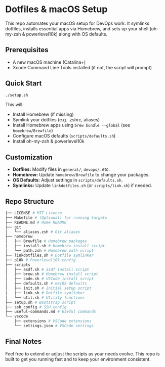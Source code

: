 # Dotfiles & macOS Setup

This repo automates your macOS setup for DevOps work. It symlinks dotfiles, installs essential apps via Homebrew, and sets up your shell (oh-my-zsh & powerlevel10k) along with OS defaults.

## Prerequisites

- A new macOS machine (Catalina+)
- Xcode Command Line Tools installed (if not, the script will prompt)

## Quick Start

```bash
./setup.sh
```

This will:

- Install Homebrew (if missing)
- Symlink your dotfiles (e.g. .zshrc, aliases)
- Install Homebrew apps using `brew bundle --global` (see `homebrew/Brewfile`)
- Configure macOS defaults (`scripts/defaults.sh`)
- Install oh-my-zsh & powerlevel10k

## Customization

- **Dotfiles:** Modify files in `general/`, `devops/`, etc.
- **Homebrew:** Update `homebrew/Brewfile` to change your packages.
- **OS Defaults:** Adjust settings in `scripts/defaults.sh`.
- **Symlinks:** Update `linkdotfiles.sh` (or `scripts/link.sh`) if needed.

## Repo Structure

```bash
├── LICENSE # MIT License
├── Makefile # (Optional) for running targets
├── README.md # Home README
├── git
│   └── aliases.zsh # Git aliases
├── homebrew
│   ├── Brewfile # Homebrew packages
│   ├── install.sh # Homebrew install script
│   └── path.zsh # Homebrew path script
├── linkdotfiles.sh # Dotfile symlinker
├── p10k # Powerlevel10k config
├── scripts
│   ├── asdf.sh # asdf install script
│   ├── brew.sh # Homebrew install script
│   ├── code.sh # VSCode install script
│   ├── defaults.sh # macOS defaults
│   ├── init.sh # Initial setup script
│   ├── link.sh # Dotfile symlinker
│   └── util.sh # Utility functions
├── setup.sh # Bootstrap script
├── ssh_config # SSH config
├── useful-commands.md # Useful commands
└── vscode
    ├── extensions # VSCode extensions
    └── settings.json # VSCode settings
```


## Final Notes

Feel free to extend or adjust the scripts as your needs evolve. This repo is built to get you running fast and to keep your environment consistent.
